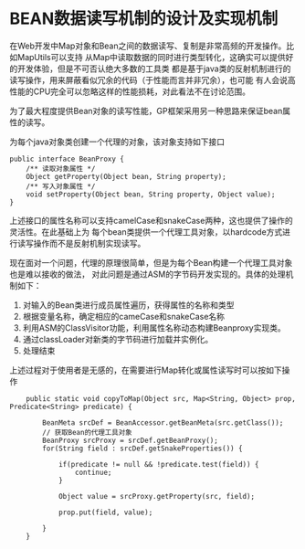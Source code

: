# BEAN数据读写机制的设计及实现机制

在Web开发中Map对象和Bean之间的数据读写、复制是非常高频的开发操作。比如MapUtils可以支持
从Map中读取数据的同时进行类型转化，这确实可以提供好的开发体验，但是不可否认绝大多数的工具类
都是基于java类的反射机制进行的读写操作，用来屏蔽看似冗余的代码（于性能而言并非冗余），也可能
有人会说高性能的CPU完全可以忽略这样的性能损耗，对此看法不在讨论范围。

为了最大程度提供Bean对象的读写性能，GP框架采用另一种思路来保证bean属性的读写。

为每个java对象类创建一个代理的对象，该对象支持如下接口

``` 
public interface BeanProxy {
    /** 读取对象属性 */
    Object getProperty(Object bean, String property);
    /** 写入对象属性 */
    void setProperty(Object bean, String property, Object value);
}
```

上述接口的属性名称可以支持camelCase和snakeCase两种，这也提供了操作的灵活性。在此基础上为
每个bean类提供一个代理工具对象，以hardcode方式进行读写操作而不是反射机制实现读写。

现在面对一个问题，代理的原理很简单，但是为每个Bean构建一个代理工具对象也是难以接收的做法，
对此问题是通过ASM的字节码开发实现的。具体的处理机制如下：

1. 对输入的Bean类进行成员属性遍历，获得属性的名称和类型
2. 根据变量名称，确定相应的cameCase和snakeCase名称
3. 利用ASM的ClassVisitor功能，利用属性名称动态构建Beanproxy实现类。
4. 通过classLoader对新类的字节码进行加载并实例化。
5. 处理结束

上述过程对于使用者是无感的，在需要进行Map转化或属性读写时可以按如下操作

```
    public static void copyToMap(Object src, Map<String, Object> prop, Predicate<String> predicate) {
    	
    	BeanMeta srcDef = BeanAccessor.getBeanMeta(src.getClass());
    	// 获取Bean的代理工具对象
    	BeanProxy srcProxy = srcDef.getBeanProxy();
    	for(String field : srcDef.getSnakeProperties()) {
    		    		
	        if(predicate != null && !predicate.test(field)) {
		        continue;
	        }
    	
            Object value = srcProxy.getProperty(src, field);
    		
    	    prop.put(field, value);
			
    	}
    }

```